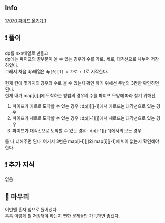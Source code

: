 ## Info

<a href="https://www.acmicpc.net/problem/17070" rel="nofollow">17070 파이프 옮기기 1</a>

## ❗ 풀이

dp를 nxn배열로 만들고 <br/>
dp에는 파이프의 끝부분이 올 수 있는 경우의 수를 가로, 세로, 대각선으로 나누어 저장하였다.<br/>
그래서 처음 dp배열은 `dp[0][1] = 가로 : 1`로 시작한다.<br/>
<br/>
현재 칸에 몇가지의 경우의 수로 올 수 있는지 확인 하기 위해선
주변의 3칸만 확인하면 된다.<br/>
현재 내가 map[i][j]에 도착하는 방법의 경우의 수를 파이프 모양에 따라 찾기 위해선,
1. 파이프가 가로로 도착할 수 있는 경우 : dp[i][j-1]에서 가로또는 대각선으로 있는 경우
2. 파이프가 세로로 도착할 수 있는 경우 : dp[i-1][j]에서 세로또는 대각선으로 있는 경우
3. 파이프가 대각선으로 도착할 수 있는 경우 : dp[i-1][j-1]에서의 모든 경우

를 다 더해주면 된다.
여기서 3번은 map[i-1][j]와 map[i][j-1]에 벽이 없는지 확인해야 한다.<br/>

## ❗ 추가 지식

없음

## 🙂 마무리
이번엔 혼자 힘으로 풀어냈다.<br/>
흑흑 이렇게 뭘 저장해야 하는지 뻔한 문제들만 가득하면 좋겠다.<br/>
